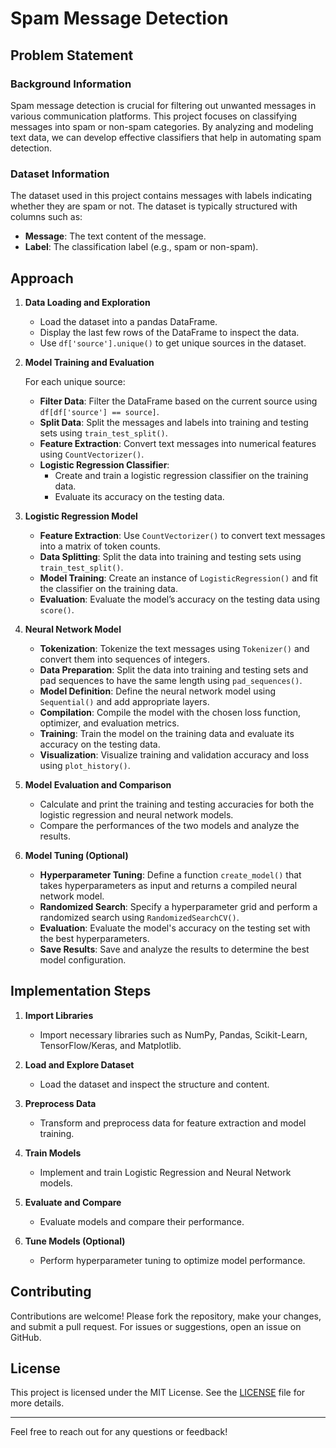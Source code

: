 # Spam Message Detection

## Problem Statement

### Background Information

Spam message detection is crucial for filtering out unwanted messages in various communication platforms. This project focuses on classifying messages into spam or non-spam categories. By analyzing and modeling text data, we can develop effective classifiers that help in automating spam detection.

### Dataset Information

The dataset used in this project contains messages with labels indicating whether they are spam or not. The dataset is typically structured with columns such as:
- **Message**: The text content of the message.
- **Label**: The classification label (e.g., spam or non-spam).

## Approach

1. **Data Loading and Exploration**
   - Load the dataset into a pandas DataFrame.
   - Display the last few rows of the DataFrame to inspect the data.
   - Use `df['source'].unique()` to get unique sources in the dataset.

2. **Model Training and Evaluation**

   For each unique source:
   - **Filter Data**: Filter the DataFrame based on the current source using `df[df['source'] == source]`.
   - **Split Data**: Split the messages and labels into training and testing sets using `train_test_split()`.
   - **Feature Extraction**: Convert text messages into numerical features using `CountVectorizer()`.
   - **Logistic Regression Classifier**:
     - Create and train a logistic regression classifier on the training data.
     - Evaluate its accuracy on the testing data.

3. **Logistic Regression Model**
   - **Feature Extraction**: Use `CountVectorizer()` to convert text messages into a matrix of token counts.
   - **Data Splitting**: Split the data into training and testing sets using `train_test_split()`.
   - **Model Training**: Create an instance of `LogisticRegression()` and fit the classifier on the training data.
   - **Evaluation**: Evaluate the model’s accuracy on the testing data using `score()`.

4. **Neural Network Model**
   - **Tokenization**: Tokenize the text messages using `Tokenizer()` and convert them into sequences of integers.
   - **Data Preparation**: Split the data into training and testing sets and pad sequences to have the same length using `pad_sequences()`.
   - **Model Definition**: Define the neural network model using `Sequential()` and add appropriate layers.
   - **Compilation**: Compile the model with the chosen loss function, optimizer, and evaluation metrics.
   - **Training**: Train the model on the training data and evaluate its accuracy on the testing data.
   - **Visualization**: Visualize training and validation accuracy and loss using `plot_history()`.

5. **Model Evaluation and Comparison**
   - Calculate and print the training and testing accuracies for both the logistic regression and neural network models.
   - Compare the performances of the two models and analyze the results.

6. **Model Tuning (Optional)**
   - **Hyperparameter Tuning**: Define a function `create_model()` that takes hyperparameters as input and returns a compiled neural network model.
   - **Randomized Search**: Specify a hyperparameter grid and perform a randomized search using `RandomizedSearchCV()`.
   - **Evaluation**: Evaluate the model's accuracy on the testing set with the best hyperparameters.
   - **Save Results**: Save and analyze the results to determine the best model configuration.

## Implementation Steps

1. **Import Libraries**
   - Import necessary libraries such as NumPy, Pandas, Scikit-Learn, TensorFlow/Keras, and Matplotlib.

2. **Load and Explore Dataset**
   - Load the dataset and inspect the structure and content.

3. **Preprocess Data**
   - Transform and preprocess data for feature extraction and model training.

4. **Train Models**
   - Implement and train Logistic Regression and Neural Network models.

5. **Evaluate and Compare**
   - Evaluate models and compare their performance.

6. **Tune Models (Optional)**
   - Perform hyperparameter tuning to optimize model performance.

## Contributing

Contributions are welcome! Please fork the repository, make your changes, and submit a pull request. For issues or suggestions, open an issue on GitHub.

## License

This project is licensed under the MIT License. See the [LICENSE](LICENSE) file for more details.

---

Feel free to reach out for any questions or feedback!
